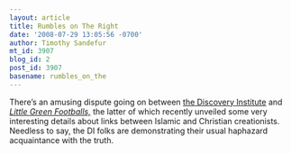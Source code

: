 ```yaml
---
layout: article
title: Rumbles on The Right
date: '2008-07-29 13:05:56 -0700'
author: Timothy Sandefur
mt_id: 3907
blog_id: 2
post_id: 3907
basename: rumbles_on_the
---
```

There’s an amusing dispute going on between [the Discovery Institute](http://www.evolutionnews.org/2008/07/little_green_footballs_fumbles.html) and _[Little Green Footballs,](http://littlegreenfootballs.com/article/30773_When_Disco_Dudes_Attack)_ the latter of which recently unveiled some very interesting details about links between Islamic and Christian creationists. Needless to say, the DI folks are demonstrating their usual haphazard acquaintance with the truth.
